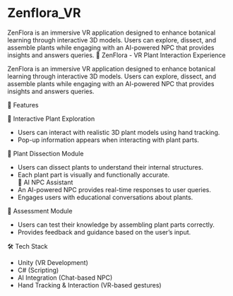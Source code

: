 # Zenflora_VR
ZenFlora is an immersive VR application designed to enhance botanical learning through interactive 3D models. Users can explore, dissect, and assemble plants while engaging with an AI-powered NPC that provides insights and answers queries.
🌿 ZenFlora - VR Plant Interaction Experience  

ZenFlora is an immersive VR application designed to enhance botanical learning through interactive 3D models. Users can explore, dissect, and assemble plants while engaging with an AI-powered NPC that provides insights and answers queries.  

🚀 Features  

 🌱 Interactive Plant Exploration  
- Users can interact with realistic 3D plant models using hand tracking.  
- Pop-up information appears when interacting with plant parts.  

🔬 Plant Dissection Module  
- Users can dissect plants to understand their internal structures.  
- Each plant part is visually and functionally accurate.  
 🧠 AI NPC Assistant  
- An AI-powered NPC provides real-time responses to user queries.  
- Engages users with educational conversations about plants.  

🎯 Assessment Module  
- Users can test their knowledge by assembling plant parts correctly.  
- Provides feedback and guidance based on the user’s input.  

🛠 Tech Stack  
- Unity (VR Development)  
- C# (Scripting)  
- AI Integration (Chat-based NPC)  
- Hand Tracking & Interaction (VR-based gestures)
